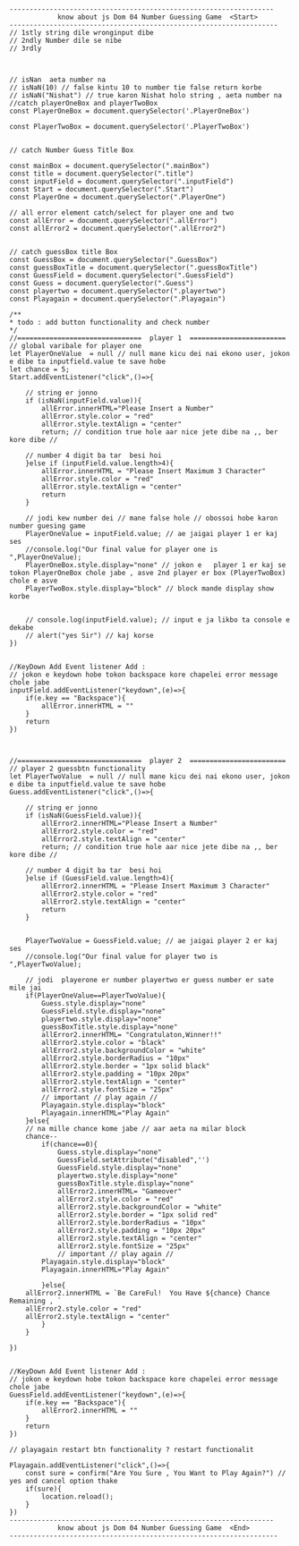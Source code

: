     ------------------------------------------------------------------    
                know about js Dom 04 Number Guessing Game  <Start>
    -------------------------------------------------------------------
    // 1stly string dile wronginput dibe
    // 2ndly Number dile se nibe 
    // 3rdly 



    // isNan  aeta number na 
    // isNaN(10) // false kintu 10 to number tie false return korbe
    // isNaN("Nishat") // true karon Nishat holo string , aeta number na 
    //catch playerOneBox and playerTwoBox
    const PlayerOneBox = document.querySelector('.PlayerOneBox')

    const PlayerTwoBox = document.querySelector('.PlayerTwoBox')


    // catch Number Guess Title Box 

    const mainBox = document.querySelector(".mainBox")
    const title = document.querySelector(".title")
    const inputField = document.querySelector(".inputField")
    const Start = document.querySelector(".Start")
    const PlayerOne = document.querySelector(".PlayerOne")

    // all error element catch/select for player one and two 
    const allError = document.querySelector(".allError")
    const allError2 = document.querySelector(".allError2")


    // catch guessBox title Box
    const GuessBox = document.querySelector(".GuessBox")
    const guessBoxTitle = document.querySelector(".guessBoxTitle")
    const GuessField = document.querySelector(".GuessField")
    const Guess = document.querySelector(".Guess")
    const playertwo = document.querySelector(".playertwo")
    const Playagain = document.querySelector(".Playagain")

    /**
    * todo : add button functionality and check number
    */
    //===============================  player 1  ========================
    // global varibale for player one 
    let PlayerOneValue  = null // null mane kicu dei nai ekono user, jokon e dibe ta inputfield.value te save hobe
    let chance = 5;
    Start.addEventListener("click",()=>{

        // string er jonno 
        if (isNaN(inputField.value)){
            allError.innerHTML="Please Insert a Number"
            allError.style.color = "red"
            allError.style.textAlign = "center"
            return; // condition true hole aar nice jete dibe na ,, ber kore dibe // 

        // number 4 digit ba tar  besi hoi 
        }else if (inputField.value.length>4){ 
            allError.innerHTML = "Please Insert Maximum 3 Character"
            allError.style.color = "red"
            allError.style.textAlign = "center"
            return
        }
        
        // jodi kew number dei // mane false hole // obossoi hobe karon number guesing game
        PlayerOneValue = inputField.value; // ae jaigai player 1 er kaj ses 
        //console.log("Our final value for player one is ",PlayerOneValue);
        PlayerOneBox.style.display="none" // jokon e   player 1 er kaj se tokon PlayerOneBox chole jabe , asve 2nd player er box (PlayerTwoBox) chole e asve
        PlayerTwoBox.style.display="block" // block mande display show korbe
        

        // console.log(inputField.value); // input e ja likbo ta console e dekabe 
        // alert("yes Sir") // kaj korse
    })


    //KeyDown Add Event listener Add : 
    // jokon e keydown hobe tokon backspace kore chapelei error message chole jabe
    inputField.addEventListener("keydown",(e)=>{
        if(e.key == "Backspace"){
            allError.innerHTML = ""
        }
        return
    })



    //===============================  player 2  ========================
    // player 2 guessbtn functionality
    let PlayerTwoValue  = null // null mane kicu dei nai ekono user, jokon e dibe ta inputfield.value te save hobe
    Guess.addEventListener("click",()=>{

        // string er jonno 
        if (isNaN(GuessField.value)){
            allError2.innerHTML="Please Insert a Number"
            allError2.style.color = "red"
            allError2.style.textAlign = "center"
            return; // condition true hole aar nice jete dibe na ,, ber kore dibe // 

        // number 4 digit ba tar  besi hoi 
        }else if (GuessField.value.length>4){ 
            allError2.innerHTML = "Please Insert Maximum 3 Character"
            allError2.style.color = "red"
            allError2.style.textAlign = "center"
            return
        }
        

        PlayerTwoValue = GuessField.value; // ae jaigai player 2 er kaj ses 
        //console.log("Our final value for player two is ",PlayerTwoValue);
        
        // jodi  playerone er number playertwo er guess number er sate mile jai
        if(PlayerOneValue==PlayerTwoValue){
            Guess.style.display="none"
            GuessField.style.display="none"
            playertwo.style.display="none"
            guessBoxTitle.style.display="none"
            allError2.innerHTML= "Congratulaton,Winner!!"
            allError2.style.color = "black"
            allError2.style.backgroundColor = "white"
            allError2.style.borderRadius = "10px"
            allError2.style.border = "1px solid black"
            allError2.style.padding = "10px 20px"
            allError2.style.textAlign = "center"
            allError2.style.fontSize = "25px"
            // important // play again // 
            Playagain.style.display="block"
            Playagain.innerHTML="Play Again"
        }else{
        // na mille chance kome jabe // aar aeta na milar block
        chance--
            if(chance==0){
                Guess.style.display="none"
                GuessField.setAttribute("disabled",'')
                GuessField.style.display="none"
                playertwo.style.display="none"
                guessBoxTitle.style.display="none"
                allError2.innerHTML= "Gameover"
                allError2.style.color = "red"
                allError2.style.backgroundColor = "white"
                allError2.style.border = "1px solid red"
                allError2.style.borderRadius = "10px"
                allError2.style.padding = "10px 20px"
                allError2.style.textAlign = "center"
                allError2.style.fontSize = "25px"
                // important // play again // 
            Playagain.style.display="block"
            Playagain.innerHTML="Play Again"
                
            }else{
        allError2.innerHTML = `Be CareFul!  You Have ${chance} Chance Remaining , `
        allError2.style.color = "red"
        allError2.style.textAlign = "center"
            }
        }
        
    })


    //KeyDown Add Event listener Add : 
    // jokon e keydown hobe tokon backspace kore chapelei error message chole jabe
    GuessField.addEventListener("keydown",(e)=>{
        if(e.key == "Backspace"){
            allError2.innerHTML = ""
        }
        return
    })

    // playagain restart btn functionality ? restart functionalit

    Playagain.addEventListener("click",()=>{
        const sure = confirm("Are You Sure , You Want to Play Again?") // yes and cancel option thake
        if(sure){
            location.reload();
        }
    })
    ------------------------------------------------------------------    
                know about js Dom 04 Number Guessing Game  <End>
    -------------------------------------------------------------------